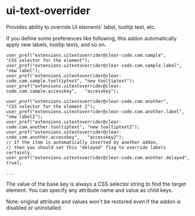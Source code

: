 ui-text-overrider
=================

Provides ability to override UI elements' label, tooltip text, etc.

If you define some preferences like following, this addon automatically apply new labels, tooltip texts, and so on.

    user_pref("extensions.uitextoverrider@clear-code.com.sample",             "CSS selector for the element");
    user_pref("extensions.uitextoverrider@clear-code.com.sample.label",       "new label");
    user_pref("extensions.uitextoverrider@clear-code.com.sample.tooltiptext", "new tooltiptext");
    user_pref("extensions.uitextoverrider@clear-code.com.sample.accesskey",   "accesskey");
    
    user_pref("extensions.uitextoverrider@clear-code.com.another",             "CSS selector for the element 2");
    user_pref("extensions.uitextoverrider@clear-code.com.another.label",       "new label2");
    user_pref("extensions.uitextoverrider@clear-code.com.another.tooltiptext", "new tooltiptext2");
    user_pref("extensions.uitextoverrider@clear-code.com.another.accesskey",   "accesskey2");
    // If the item is automatically inserted by another addon,
    // then you should set this "delayed" flag to override labels certainly.
    user_pref("extensions.uitextoverrider@clear-code.com.another.delayed",     true);
    
    ...

The value of the base key is always a CSS selector string to find the target element. You can specify any attribute name and value as child keys.

Note: original attribute and values won't be restored even if the addon is disabled or uninstalled.
